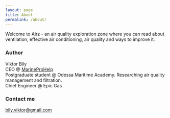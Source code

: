 ```yaml
---
layout: page
title: About
permalink: /about/
---
```


Welcome to Airz - an air quality exploration zone where you can read about ventilation, effective air conditioning, air quality and ways to improve it.

### Author

Viktor Bily  
CEO @ [MarineProHelp](https://marineprohelp.com)  
Postgraduate student @ Odessa Maritime Academy. Researching air quality management and filtration.  
Chief Engineer @ Epic Gas  

### Contact me

[bily.viktor@gmail.com](mailto:bily.viktor@gmail.com)
